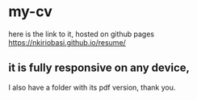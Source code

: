 # my-cv

here is the link to it, hosted on github pages
https://nkiriobasi.github.io/resume/

## it is fully responsive on any device,

I also have a folder with its pdf version,
thank you.
